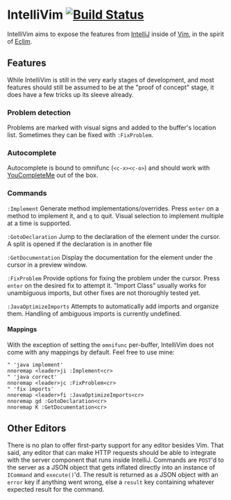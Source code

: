 IntelliVim [![Build Status](http://img.shields.io/travis/dhleong/intellivim.svg?style=flat)](https://travis-ci.org/dhleong/intellivim)
==========

IntelliVim aims to expose the features from [IntelliJ](https://www.jetbrains.com/idea/) inside of [Vim](http://www.vim.org/),
in the spirit of [Eclim](http://eclim.org).


## Features

While IntelliVim is still in the very early stages of development, and most features
should still be assumed to be at the "proof of concept" stage, it does have a few tricks up its sleeve already.

### Problem detection

Problems are marked with visual signs and added to the buffer's location list. Sometimes
they can be fixed with `:FixProblem`.

### Autocomplete

Autocomplete is bound to omnifunc (`<c-x><c-o>`) and should work with [YouCompleteMe](https://github.com/Valloric/YouCompleteMe) out of the box.

### Commands

`:Implement`  Generate method implementations/overrides. 
Press `enter` on a method to implement it, and `q` to quit. 
Visual selection to implement multiple at a time is supported.

`:GotoDeclaration`  Jump to the declaration of the element under the cursor.
A split is opened if the declaration is in another file

`:GetDocumentation`  Display the documentation for the element under the cursor
in a preview window.

`:FixProblem`  Provide options for fixing the problem under the cursor.
Press `enter` on the desired fix to attempt it. "Import Class" usually works
for unambiguous imports, but other fixes are not thoroughly tested yet.

`:JavaOptimizeImports`  Attempts to automatically add imports and organize them.
Handling of ambiguous imports is currently undefined.

#### Mappings

With the exception of setting the `omnifunc` per-buffer, IntelliVim does not come with
any mappings by default. Feel free to use mine:

```vim
" 'java implement'
nnoremap <leader>ji :Implement<cr>
" 'java correct'
nnoremap <leader>jc :FixProblem<cr>
" 'fix imports'
nnoremap <leader>fi :JavaOptimizeImports<cr>
nnoremap gd :GotoDeclaration<cr>
nnoremap K :GetDocumentation<cr>
```


## Other Editors

There is no plan to offer first-party support for any editor besides Vim. That said,
any editor that can make HTTP requests should be able to integrate with the server
component that runs inside IntelliJ. Commands are `POST`'d to the server as a JSON
object that gets inflated directly into an instance of `ICommand` and `execute()`'d.
The result is returned as a JSON object with an `error` key if anything went wrong,
else a `result` key containing whatever expected result for the command.